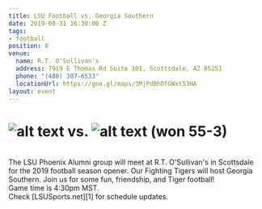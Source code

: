 ```yaml
---
title: LSU Football vs. Georgia Southern
date: 2019-08-31 16:30:00 Z
tags:
- football
position: 0
venue:
  name: R.T. O'Sullivan's
  address: 7919 E Thomas Rd Suite 101, Scottsdale, AZ 85251
  phone: "(480) 307-6533"
  locationUrl: https://goo.gl/maps/3MjPdBhDfGWxt53HA
layout: event
---
```


# ![alt text](https://lsu-phoenix-alumni.github.io/assets/img/GaSoEagles.png "Georgia Southern Eagles") vs. ![alt text](https://lsu-phoenix-alumni.github.io/assets/img/LSUTigers.png "LSU Fighting Tigers") (won 55-3)  
<br>
The LSU Phoenix Alumni group will meet at R.T. O'Sullivan's in Scottsdale for the 2019 football season opener. Our Fighting Tigers will host Georgia Southern. Join us for some fun, friendship, and Tiger football!  
<br>
Game time is 4:30pm MST.  
<br>
Check [LSUSports.net][1] for schedule updates.

[1]: http://www.lsusports.net/SportSelect.dbml?SPID=2164&SPSID=27811&DB_OEM_ID=5200&_ga=2.61742444.1994479276.1565745145-1475237789.1565745143 "THE OFFICIAL SITE OF LSU ATHLETICS"